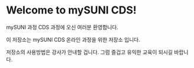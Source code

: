 # Welcome to mySUNI CDS!
mySUNI 과정 CDS 과정에 오신 여러분 환영합니다. 

이 저장소는 mySUNI CDS 온라인 과정을 위한 저장소 입니다.

저장소의 사용방법은 강사가 안내할 겁니다.
그럼 즐겁고 유익한 교육이 되시길 바랍니다.
